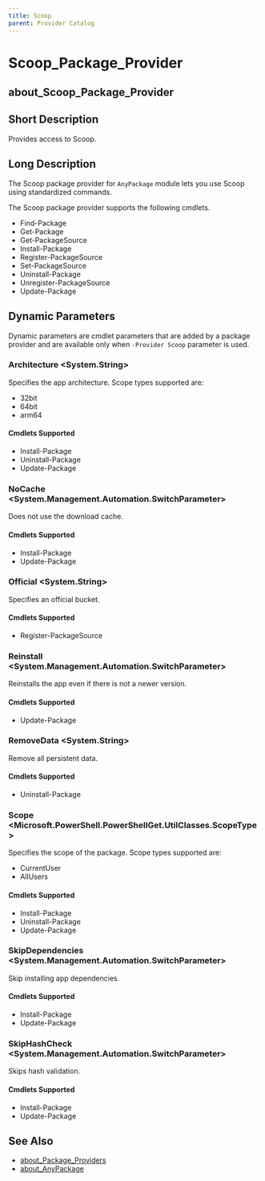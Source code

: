 ```yaml
---
title: Scoop
parent: Provider Catalog
---
```


# Scoop_Package_Provider

## about_Scoop_Package_Provider

## Short Description

Provides access to Scoop.

## Long Description

The Scoop package provider for `AnyPackage` module lets you use Scoop using standardized commands.

The Scoop package provider supports the following cmdlets.

* Find-Package
* Get-Package
* Get-PackageSource
* Install-Package
* Register-PackageSource
* Set-PackageSource
* Uninstall-Package
* Unregister-PackageSource
* Update-Package

## Dynamic Parameters

Dynamic parameters are cmdlet parameters that are added by a package
provider and are available only when `-Provider Scoop` parameter is used.

### Architecture \<System.String\>

Specifies the app architecture.
Scope types supported are:

* 32bit
* 64bit
* arm64

#### Cmdlets Supported

* Install-Package
* Uninstall-Package
* Update-Package

### NoCache \<System.Management.Automation.SwitchParameter\>

Does not use the download cache.

#### Cmdlets Supported

* Install-Package
* Update-Package

### Official \<System.String\>

Specifies an official bucket.

#### Cmdlets Supported

* Register-PackageSource

### Reinstall \<System.Management.Automation.SwitchParameter\>

Reinstalls the app even if there is not a newer version.

#### Cmdlets Supported

* Update-Package

### RemoveData \<System.String\>

Remove all persistent data.

#### Cmdlets Supported

* Uninstall-Package

### Scope \<Microsoft.PowerShell.PowerShellGet.UtilClasses.ScopeType\>

Specifies the scope of the package.
Scope types supported are:

* CurrentUser
* AllUsers

#### Cmdlets Supported

* Install-Package
* Uninstall-Package
* Update-Package

### SkipDependencies \<System.Management.Automation.SwitchParameter\>

Skip installing app dependencies.

#### Cmdlets Supported

* Install-Package
* Update-Package

### SkipHashCheck \<System.Management.Automation.SwitchParameter\>

Skips hash validation.

#### Cmdlets Supported

* Install-Package
* Update-Package

## See Also

* [about_Package_Providers](../../reference/about_Package_Providers.md)
* [about_AnyPackage](../../reference/about_AnyPackage.md)
